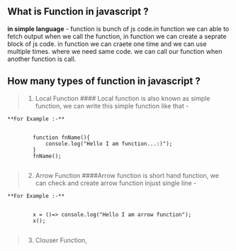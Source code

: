 ## What is Function in javascript ?

**in simple language** - function is bunch of js code.in function we can able to fetch output when we call the function, in function we can create a seprate block of js code. in function we can craete one time and we can use multiple times. where we need same code. we can call our function when another function is call.

## How many types of function in javascript ?

>   1.  Local Function
    #### Local function is also known as simple function, we can write this simple function like that - 
    
    **For Example :-**

  <code>
        function fnName(){
            console.log("Hello I am function...:)");
        }
        fnName();
    </code>  


>   2.  Arrow Function
    ####Arrow function is short hand function, we can check and create arrow function injust single line - 
    
    **For Example :-**
<code>
        x = ()=> console.log("Hello I am arrow function");
        x();
    </code>  


>   3.  Clouser Function,   

